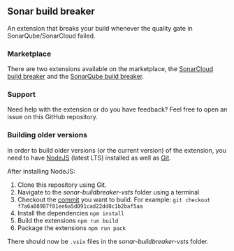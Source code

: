 ## Sonar build breaker
An extension that breaks your build whenever the quality gate in SonarQube/SonarCloud failed. 

### Marketplace
There are two extensions available on the marketplace, the [SonarCloud build breaker](https://marketplace.visualstudio.com/items?itemName=SimondeLang.sonarcloud-buildbreaker) and the [SonarQube build breaker](https://marketplace.visualstudio.com/items?itemName=SimondeLang.sonar-buildbreaker).

### Support
Need help with the extension or do you have feedback? Feel free to open an issue on this GitHub repository.

### Building older versions
In order to build older versions (or the current version) of the extension, you need to have [NodeJS](https://nodejs.org) (latest LTS) installed as well as [Git](https://git-scm.com/).

After installing NodeJS:
1. Clone this repository using Git.
2. Navigate to the _sonar-buildbreaker-vsts_ folder using a terminal
3. Checkout the [commit](https://github.com/simondel/sonar-buildbreaker-vsts/commits/master) you want to build. For example: `git checkout f7a6a88987f81ee6a5d091cad22dd8c1b2baf5aa`
4. Install the dependencies `npm install`
5. Build the extensions `npm run build`
6. Package the extensions `npm run pack`

There should now be `.vsix` files in the _sonar-buildbreaker-vsts_ folder.
